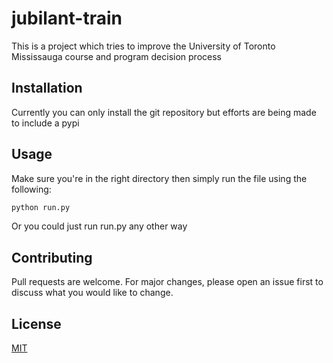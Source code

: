 # jubilant-train
This is a project which tries to improve the University of Toronto Mississauga course and program decision process
## Installation
Currently you can only install the git repository but efforts are being made to include a pypi
## Usage
Make sure you're in the right directory then simply run the file using the following:
```bash
python run.py
```
Or you could just run run.py any other way
## Contributing
Pull requests are welcome. For major changes, please open an issue first to discuss what you would like to change.

## License
[MIT](https://choosealicense.com/licenses/mit/)
